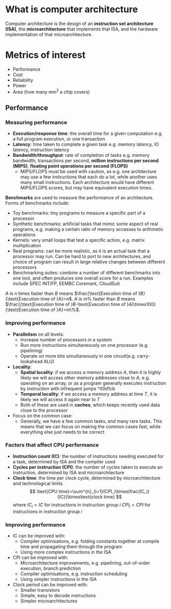 # What is computer architecture
Computer architecture is the design of an **instruction set architecture (ISA)**, the **microarchitecture** that implements that ISA, and the hardware implementation of that microarchitecture.
# Metrics of interest
- Performance
- Cost
- Reliability
- Power
- Area (how many mm$^2$ a chip covers)
## Performance
### Measuring performance
- **Execution/response time**: the overall time for a given computation e.g. a full program execution, or one transaction
- **Latency**: time taken to complete a given task e.g. memory latency, IO latency, instruction latency
- **Bandwidth/throughput**: rate of completion of tasks e.g. memory bandwidth, transactions per second, **million instructions per second (MIPS)**, **floating point operations per second (FLOPS)**
	- MIPS/FLOPS must be used with caution, as e.g. one architecture may use a few instructions that each do a lot, while another uses many small instructions. Each architecture would have different MIPS/FLOPS scores, but may have equivalent execution times.

**Benchmarks** are used to measure the performance of an architecture. Forms of benchmarks include:
- Toy benchmarks: tiny programs to measure a specific part of a processor
- Synthetic benchmarks: artificial tasks that mimic some aspect of real programs, e.g. making a certain ratio of memory accesses to arithmetic operations
- Kernels: very small loops that test a specific action, e.g. matrix multiplication
- Real programs: can be more realistic, as it is an actual task that a processor may run. Can be hard to port to new architectures, and choice of program can result in large relative changes between different processors
- Benchmarking suites: combine a number of different benchmarks into one tool, and often produces one overall score for a run. Examples include SPEC INT/FP, EEMBC Coremark, CloudSuit

$A$ is $n$ times faster than $B$ means $\frac{\text{Execution time of }B}{\text{Execution time of }A}=n$.
$A$ is $m\%$ faster than $B$ means $\frac{(\text{Execution time of }B-\text{Execution time of }A)\times100}{\text{Execution time of }A}=m\%$.

### Improving performance
- **Parallelism** on all levels:
	- Increase number of processors in a system
	- Run more instructions simultaneously on one processor (e.g. pipelining)
	- Operate on more bits simultaneously in one circuit(e.g. carry-lookahead ALU)
- **Locality**:
	- **Spatial locality**: if we access a memory address $A$, then it is highly likely we will access other memory addresses close to $A$, e.g. operating on an array, or as a program generally executes instruction by instruction with infrequent jumps ^00d1cb
	- **Temporal locality**: if we access a memory address at time $T$, it is likely we will access it again near to $T$
	- Both of these are used in **caches**, which keeps recently used data close to the processor
- Focus on the common case:
	- Generally, we have a few common tasks, and many rare tasks. This means that we can focus on making the common cases fast, while everything else just needs to be correct
### Factors that affect CPU performance
- **Instruction count (IC)**: the number of instructions needing executed for a task, determined by ISA and the compiler used
- **Cycles per instruction (CPI)**: the number of cycles taken to execute an instruction, determined by ISA and microarchitecture
- **Clock time**: the time per clock cycle, determined by microarchitecture and technological limits
$$
\text{CPU time}=\sum^{n}_{i=1}(CPI_i\times\frac{IC_i}{IC})\times\text{clock time}
$$
where
$IC_i=IC\text{ for instructions in instruction group }i$
$CPI_i=CPI\text{ for instructions in instruction group }i$
### Improving performance
- IC can be improved with:
	- Compiler optimisations, e.g. folding constants together at compile time and propagating them through the program
	- Using more complex instructions in the ISA
- CPI can be improved with:
	- Microarchitecture improvements, e.g. pipelining, out-of-order execution, branch prediction
	- Compiler optimisations, e.g. instruction scheduling
	- Using simpler instructions in the ISA
- Clock period can be improved with:
	- Smaller transistors
	- Simple, easy to decode instructions
	- Simpler microarchitectures